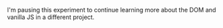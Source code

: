 I'm pausing this experiment to continue learning more about the DOM and vanilla JS in a different project.
